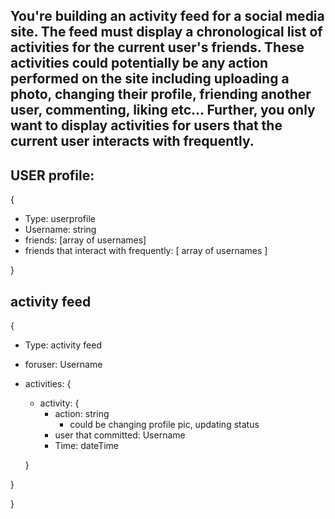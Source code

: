 ## You're building an activity feed for a social media site. The feed must display a chronological list of activities for the current user's friends. These activities could potentially be any action performed on the site including uploading a photo, changing their profile, friending another user, commenting, liking etc... Further, you only want to display activities for users that the current user interacts with frequently.

## USER profile:

{
  * Type: userprofile
  * Username: string
  * friends: [array of usernames]
  * friends that interact with frequently: [ array of usernames ]

}

## activity feed

{
  * Type: activity feed
  * foruser: Username
  * activities: {
    * activity: {
      * action: string
        * could be changing profile pic, updating status
      * user that committed: Username
      * Time: dateTime
      
    }

  }

}
